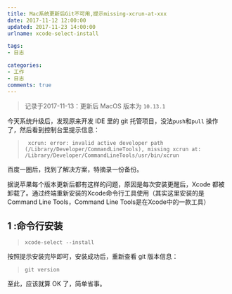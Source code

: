 ```yaml
---
title: Mac系统更新后Git不可用,提示missing-xcrun-at-xxx
date: 2017-11-12 12:00:00
updated: 2017-11-23 14:00:00
urlname: xcode-select-install

tags:
- 日志

categories: 
- 工作 
- 日志
comments: true
---
```


> 记录于2017-11-13：更新后 MacOS 版本为 `10.13.1`

今天系统升级后，发现原来开发 IDE 里的 git 托管项目，没法`push`和`pull` 操作了，然后看到控制台里提示信息：

>``` xcrun: error: invalid active developer path (/Library/Developer/CommandLineTools), missing xcrun at: /Library/Developer/CommandLineTools/usr/bin/xcrun```

百度一圈后，找到了解决方案，特摘录一份备份。

据说苹果每个版本更新后都有这样的问题，原因是每次安装更醒后，Xcode 都被卸载了。通过终端重新安装的Xcode命令行工具使用（其实这里安装的是Command Line Tools，Command Line Tools是在Xcode中的一款工具）

## 1 :命令行安装
>``` xcode-select --install ```

按照提示安装完毕即可，安装成功后，重新查看 git 版本信息：
> ``` git version ```

至此，应该就算 OK 了，简单省事。

